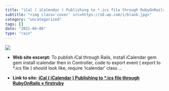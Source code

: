 ```yaml
---
title: "iCal ( iCalendar ) Publishing to *.ics file through RubyOnRails « firstruby"
subtitle: "<img class='cover' src=https://s0.wp.com/i/blank.jpg>"
category: "uncategorized"
tags: []
date: "2021-04-06"
type: "rain"
---
```

<img class="cover" src=https://s0.wp.com/i/blank.jpg>



* **Web site excerpt:** To publish iCal through Rails, install iCalendar gem gem install icalendar then in Controller, code to export event ( export to *.ics file ) should look like, require ‘icalendar’ class …

* **Link to site:** **[iCal ( iCalendar ) Publishing to *.ics file through RubyOnRails « firstruby](https://firstruby.wordpress.com/2007/12/10/ical-icalendar-publishing-through-rubyonrails)**